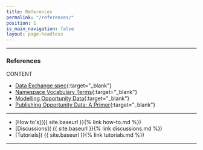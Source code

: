 ```yaml
---
title: References
permalink: "/references/"
position: 1
is_main_navigation: false
layout: page-headless
---
```


***
### References

CONTENT

+ [Data Exchange spec](https://www.w3.org/2017/08/realtime-paged-data-exchange/){:target="_blank"}
+ [Namespace Vocabulary Terms](https://www.openactive.io/ns/){:target="_blank"}
+ [Modelling Opportunity Data](https://www.w3.org/2017/08/modelling-opportunity-data/){:target="_blank"}
+ [Publishing Opportunity Data: A Primer](https://www.openactive.io/opportunity-data-primer/){:target="_blank"}

***

+ [How to's]({{ site.baseurl }}{% link how-to.md %})  
+ [Discussions]( {{ site.baseurl }}{% link discussions.md %})  
+ [Tutorials]( {{ site.baseurl }}{% link tutorials.md %})  

***
